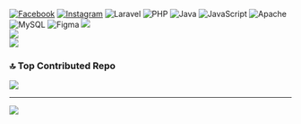 


[![Facebook](https://img.shields.io/badge/Facebook-%231877F2.svg?logo=Facebook&logoColor=white)](https://facebook.com/https://web.facebook.com/jhoncarl.nayao) [![Instagram](https://img.shields.io/badge/Instagram-%23E4405F.svg?logo=Instagram&logoColor=white)](https://instagram.com/https://www.instagram.com/nayaojhoncarl/) 
![Laravel](https://img.shields.io/badge/laravel-%23FF2D20.svg?style=for-the-badge&logo=laravel&logoColor=white) ![PHP](https://img.shields.io/badge/php-%23777BB4.svg?style=for-the-badge&logo=php&logoColor=white) ![Java](https://img.shields.io/badge/java-%23ED8B00.svg?style=for-the-badge&logo=openjdk&logoColor=white) ![JavaScript](https://img.shields.io/badge/javascript-%23323330.svg?style=for-the-badge&logo=javascript&logoColor=%23F7DF1E) ![Apache](https://img.shields.io/badge/apache-%23D42029.svg?style=for-the-badge&logo=apache&logoColor=white) ![MySQL](https://img.shields.io/badge/mysql-4479A1.svg?style=for-the-badge&logo=mysql&logoColor=white) ![Figma](https://img.shields.io/badge/figma-%23F24E1E.svg?style=for-the-badge&logo=figma&logoColor=white)
![](https://github-readme-stats.vercel.app/api?username=jhoncarlnayao&theme=one_dark_pro&hide_border=false&include_all_commits=true&count_private=true)<br/>
![](https://github-readme-streak-stats.herokuapp.com/?user=jhoncarlnayao&theme=one_dark_pro&hide_border=false)<br/>
![](https://github-readme-stats.vercel.app/api/top-langs/?username=jhoncarlnayao&theme=one_dark_pro&hide_border=false&include_all_commits=true&count_private=true&layout=compact)


### 🔝 Top Contributed Repo
![](https://github-contributor-stats.vercel.app/api?username=jhoncarlnayao&limit=5&theme=dark&combine_all_yearly_contributions=true)

---
[![](https://visitcount.itsvg.in/api?id=jhoncarlnayao&icon=0&color=0)](https://visitcount.itsvg.in)

<!-- Proudly created with GPRM ( https://gprm.itsvg.in ) -->
